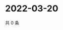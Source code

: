 # 2022-03-20

共 0 条

<!-- BEGIN WEIBO -->
<!-- 最后更新时间 Sun Mar 20 2022 08:22:03 GMT+0800 (China Standard Time) -->

<!-- END WEIBO -->
